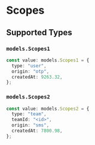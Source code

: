 # Scopes


## Supported Types

### `models.Scopes1`

```typescript
const value: models.Scopes1 = {
  type: "user",
  origin: "otp",
  createdAt: 9263.32,
};
```

### `models.Scopes2`

```typescript
const value: models.Scopes2 = {
  type: "team",
  teamId: "<id>",
  origin: "sms",
  createdAt: 7800.98,
};
```

